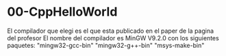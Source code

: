 # 00-CppHelloWorld
El compilador que elegi es el que esta publicado en el paper de la pagina del profesor
El nombre del compilador es MinGW V9.2.0 con los siguientes paquetes:
 "mingw32-gcc-bin"
 "mingw32-g++-bin"
 "msys-make-bin"
